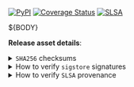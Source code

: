 [![PyPI](https://img.shields.io/badge/pypi-${GITHUB_REF_NAME}-green.svg)](https://pypi.org/project/pywemo/${GITHUB_REF_NAME}/) [![Coverage Status](https://coveralls.io/repos/github/${GITHUB_REPOSITORY}/badge.svg?branch=${GITHUB_REF_NAME})](https://coveralls.io/github/${GITHUB_REPOSITORY}?branch=${GITHUB_REF_NAME}) [![SLSA](https://slsa.dev/images/gh-badge-level3.svg)](https://slsa.dev/)

${BODY}

**Release asset details**:

<details id="sha256"><summary><code>SHA256</code> checksums</summary>

```
${SHA256SUM}
```

</details>

<details id="sigstore"><summary>How to verify <code>sigstore</code> signatures</summary>
<a href="https://www.sigstore.dev/">
  <picture>
    <source media="(prefers-color-scheme: dark)" srcset="https://raw.githubusercontent.com/sigstore/community/367eb1207779a8d92c80ffb05c5eb721bfd3b9ba/artwork/sigstore/horizontal/color%20reverse/sigstore_horizontal-colorreverse.svg">
    <source media="(prefers-color-scheme: light)" srcset="https://raw.githubusercontent.com/sigstore/community/367eb1207779a8d92c80ffb05c5eb721bfd3b9ba/artwork/sigstore/horizontal/color/sigstore_horizontal-color.svg">
    <img alt="Sigstore" src="https://raw.githubusercontent.com/sigstore/community/367eb1207779a8d92c80ffb05c5eb721bfd3b9ba/artwork/sigstore/horizontal/color/sigstore_horizontal-color.svg" width="150">
  </picture>
</a>

Visit [sigstore.dev](https://www.sigstore.dev/) to learn more about sigstore signing and verification.

Certificate identity:

```
https://github.com/${GITHUB_WORKFLOW_REF}
```

Verify with [`sigstore-python`](https://github.com/sigstore/sigstore-python/):

```bash
# Download the release wheel and .sigstore file.
wget https://github.com/${GITHUB_REPOSITORY}/releases/download/${GITHUB_REF_NAME}/pywemo-${GITHUB_REF_NAME}-py3-none-any.whl
wget https://github.com/${GITHUB_REPOSITORY}/releases/download/${GITHUB_REF_NAME}/pywemo-${GITHUB_REF_NAME}-py3-none-any.whl.sigstore

# Install sigstore: https://github.com/sigstore/sigstore-python#installation
python -m pip install sigstore

# Verify that the wheel was built from this release.
python -m sigstore verify github \
    --bundle pywemo-${GITHUB_REF_NAME}-py3-none-any.whl.sigstore \
    --cert-identity https://github.com/${GITHUB_WORKFLOW_REF} \
    --sha ${GITHUB_SHA} \
    pywemo-${GITHUB_REF_NAME}-py3-none-any.whl
```

</details>

<details id="SLSA"><summary>How to verify <code>SLSA</code> provenance</summary>
<a href="https://slsa.dev/">
  <picture>
    <source media="(prefers-color-scheme: dark)" srcset="https://raw.githubusercontent.com/slsa-framework/slsa/93cff4f95c07b095342ac256667594df038ad8d4/resources/assets/logo/horizontal/SVG/SLSA-logo-horizontal-white.svg">
    <source media="(prefers-color-scheme: light)" srcset="https://raw.githubusercontent.com/slsa-framework/slsa/93cff4f95c07b095342ac256667594df038ad8d4/resources/assets/logo/horizontal/SVG/SLSA-logo-horizontal-original.svg">
    <img alt="SLSA" src="https://raw.githubusercontent.com/slsa-framework/slsa/93cff4f95c07b095342ac256667594df038ad8d4/resources/assets/logo/horizontal/SVG/SLSA-logo-horizontal-original.svg" width="150">
  </picture>
</a>

Visit [slsa.dev](https://slsa.dev/) to learn more about generating and verifying software provenance with SLSA.

SLSA verifier installation instructions can be found at [github.com/slsa-framework/slsa-verifier#installation](https://github.com/slsa-framework/slsa-verifier#installation).

```bash
# Download the release wheel and .intoto.jsonl file.
wget https://github.com/${GITHUB_REPOSITORY}/releases/download/${GITHUB_REF_NAME}/pywemo-${GITHUB_REF_NAME}-py3-none-any.whl
wget https://github.com/${GITHUB_REPOSITORY}/releases/download/${GITHUB_REF_NAME}/pywemo-${GITHUB_REF_NAME}.intoto.jsonl

# Verify that the wheel was built from this release.
slsa-verifier verify-artifact \
    --provenance-path provenance-pywemo-${GITHUB_REF_NAME}.intoto.jsonl \
    --source-uri github.com/${GITHUB_REPOSITORY} \
    --source-tag ${GITHUB_REF_NAME} \
    pywemo-${GITHUB_REF_NAME}-py3-none-any.whl
```

</details>
